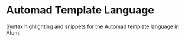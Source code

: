 # Automad Template Language 

Syntax highlighting and snippets for the [Automad](https://automad.org) template language in Atom.

